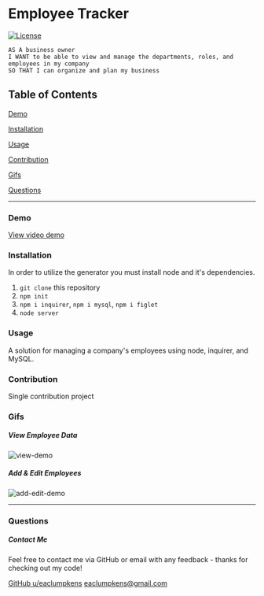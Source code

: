 # Employee Tracker
[![License](https://img.shields.io/badge/license-Other-orange)](https://opensource.org/licenses)

```
AS A business owner
I WANT to be able to view and manage the departments, roles, and employees in my company
SO THAT I can organize and plan my business
```

## Table of Contents

[Demo](#demo)

[Installation](#installation)

[Usage](#usage)

[Contribution](#contribution)

[Gifs](#gifs)

[Questions](#questions)

----

<a name="demo"></a>
### Demo

[View video demo](https://youtu.be/5ciQPM2wpW8)

<a name="installation"></a>
### Installation

In order to utilize the generator you must install node and it's dependencies.

1. `git clone` this repository
2. `npm init`
3. `npm i inquirer`, `npm i mysql`, `npm i figlet`
4. `node server`

<a name="usage"></a>
### Usage

A solution for managing a company's employees using node, inquirer, and MySQL.

<a name="contribution"></a>
### Contribution

Single contribution project 

<a name="gifs"></a>
### Gifs

##### View Employee Data
![view-demo](./assets/images/view-demo.gif)

##### Add & Edit Employees
![add-edit-demo](./assets/images/add-edit-demo.gif)

----

<a name="questions"></a>
### Questions
##### Contact Me

Feel free to contact me via GitHub or email with any feedback - thanks for checking out my code!

[GitHub u/eaclumpkens](https://github.com/eaclumpkens)
eaclumpkens@gmail.com